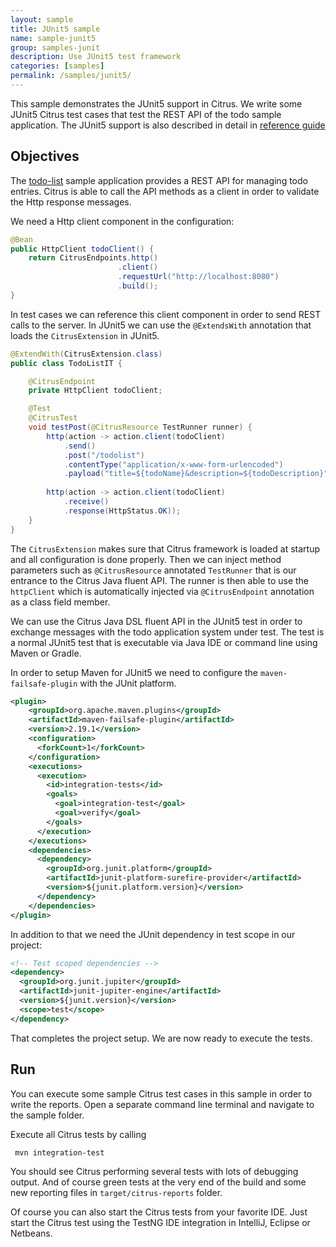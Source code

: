 ```yaml
---
layout: sample
title: JUnit5 sample
name: sample-junit5
group: samples-junit
description: Use JUnit5 test framework
categories: [samples]
permalink: /samples/junit5/
---
```


This sample demonstrates the JUnit5 support in Citrus. We write some JUnit5 Citrus test cases that test the REST API of the todo sample application. The JUnit5 support is
also described in detail in [reference guide][1]

Objectives
---------

The [todo-list](/samples/todo-app/) sample application provides a REST API for managing todo entries.
Citrus is able to call the API methods as a client in order to validate the Http response messages.

We need a Http client component in the configuration:

```java
@Bean
public HttpClient todoClient() {
    return CitrusEndpoints.http()
                        .client()
                        .requestUrl("http://localhost:8080")
                        .build();
}
```
    
In test cases we can reference this client component in order to send REST calls to the server. In JUnit5 we can use the `@ExtendsWith` annotation that loads the
`CitrusExtension` in JUnit5.
    
```java
@ExtendWith(CitrusExtension.class)
public class TodoListIT {

    @CitrusEndpoint
    private HttpClient todoClient;

    @Test
    @CitrusTest
    void testPost(@CitrusResource TestRunner runner) {
        http(action -> action.client(todoClient)
            .send()
            .post("/todolist")
            .contentType("application/x-www-form-urlencoded")
            .payload("title=${todoName}&description=${todoDescription}"));
            
        http(action -> action.client(todoClient)
            .receive()
            .response(HttpStatus.OK));  
    }
}  
```
        
The `CitrusExtension` makes sure that Citrus framework is loaded at startup and all configuration is done properly. Then we can inject method parameters such as `@CitrusResource` annotated `TestRunner` that is
our entrance to the Citrus Java fluent API. The runner is then able to use the `httpClient` which is automatically injected via `@CitrusEndpoint` annotation as a class field member.

We can use the Citrus Java DSL fluent API in the JUnit5 test in order to exchange messages with the todo application system under test. The test is a normal JUnit5 test that is executable via Java IDE or command line using Maven or Gradle.

In order to setup Maven for JUnit5 we need to configure the `maven-failsafe-plugin` with the JUnit platform.

```xml
<plugin>
    <groupId>org.apache.maven.plugins</groupId>
    <artifactId>maven-failsafe-plugin</artifactId>
    <version>2.19.1</version>
    <configuration>
      <forkCount>1</forkCount>
    </configuration>
    <executions>
      <execution>
        <id>integration-tests</id>
        <goals>
          <goal>integration-test</goal>
          <goal>verify</goal>
        </goals>
      </execution>
    </executions>
    <dependencies>
      <dependency>
        <groupId>org.junit.platform</groupId>
        <artifactId>junit-platform-surefire-provider</artifactId>
        <version>${junit.platform.version}</version>
      </dependency>
    </dependencies>
</plugin>
```
    
In addition to that we need the JUnit dependency in test scope in our project:

```xml
<!-- Test scoped dependencies -->
<dependency>
  <groupId>org.junit.jupiter</groupId>
  <artifactId>junit-jupiter-engine</artifactId>
  <version>${junit.version}</version>
  <scope>test</scope>
</dependency>    
```
       
That completes the project setup. We are now ready to execute the tests.

Run
---------

You can execute some sample Citrus test cases in this sample in order to write the reports.
Open a separate command line terminal and navigate to the sample folder.

Execute all Citrus tests by calling

     mvn integration-test

You should see Citrus performing several tests with lots of debugging output. 
And of course green tests at the very end of the build and some new reporting files in `target/citrus-reports` folder.

Of course you can also start the Citrus tests from your favorite IDE.
Just start the Citrus test using the TestNG IDE integration in IntelliJ, Eclipse or Netbeans.

 [1]: https://citrusframework.org/reference/html#run-with-junit5